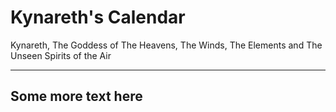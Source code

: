 # Kynareth's Calendar
Kynareth, The Goddess of The Heavens, The Winds, The Elements and The Unseen Spirits of the Air

------------------------

## Some more text here
